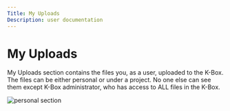 ```yaml
---
Title: My Uploads
Description: user documentation
---
```

# My Uploads

My Uploads section contains the files you, as a user, uploaded to the K-Box. The files can be either personal or under a project. No one else can see them except K-Box administrator, who has access to ALL files in the K-Box. 

![personal section](./images/personal.png)

